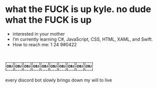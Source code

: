 # what the FUCK is up kyle. no dude what the FUCK is up
- interested in your mother
- I’m currently learning C#, JavaScript, CSS, HTML, XAML, and Swift.
-  How to reach me: 1 24 9#0422
# ￼￼￼￼￼￼￼￼￼￼

every discord bot slowly brings down my will to live
